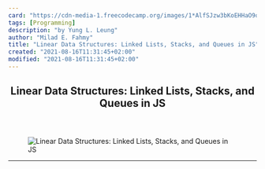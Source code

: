 ```yaml
---
card: "https://cdn-media-1.freecodecamp.org/images/1*AlfSJzw3bKoEHHaO9oiMqQ.jpeg"
tags: [Programming]
description: "by Yung L. Leung"
author: "Milad E. Fahmy"
title: "Linear Data Structures: Linked Lists, Stacks, and Queues in JS"
created: "2021-08-16T11:31:45+02:00"
modified: "2021-08-16T11:31:45+02:00"
---
```

<div class="site-wrapper">
<main id="site-main" class="site-main outer">
<div class="inner">
<article class="post-full post tag-programming tag-technology tag-javascript tag-data-science tag-software-development ">
<header class="post-full-header">
<h1 class="post-full-title">Linear Data Structures: Linked Lists, Stacks, and Queues in JS</h1>
</header>
<figure class="post-full-image">
<picture>
<source media="(max-width: 700px)" sizes="1px" srcset="data:image/gif;base64,R0lGODlhAQABAIAAAAAAAP///yH5BAEAAAAALAAAAAABAAEAAAIBRAA7 1w">
<source media="(min-width: 701px)" sizes="(max-width: 800px) 400px,
(max-width: 1170px) 700px,
1400px" srcset="https://cdn-media-1.freecodecamp.org/images/1*AlfSJzw3bKoEHHaO9oiMqQ.jpeg 300w,
https://cdn-media-1.freecodecamp.org/images/1*AlfSJzw3bKoEHHaO9oiMqQ.jpeg 600w,
https://cdn-media-1.freecodecamp.org/images/1*AlfSJzw3bKoEHHaO9oiMqQ.jpeg 1000w,
https://cdn-media-1.freecodecamp.org/images/1*AlfSJzw3bKoEHHaO9oiMqQ.jpeg 2000w">
<img onerror="this.style.display='none'" src="https://cdn-media-1.freecodecamp.org/images/1*AlfSJzw3bKoEHHaO9oiMqQ.jpeg" alt="Linear Data Structures: Linked Lists, Stacks, and Queues in JS">
</picture>
</figure>
<section class="post-full-content">
<div class="post-content medium-migrated-article">
</div>
<hr>
</section>
</article>
</div>
</main>
</div>
<!-- Google Tag Manager (noscript) -->
<!-- End Google Tag Manager (noscript) -->
